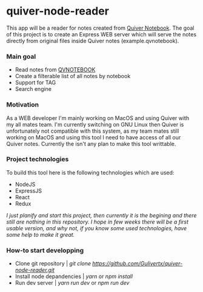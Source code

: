 # quiver-node-reader
This app will be a reader for notes created from [Quiver Notebook](http://happenapps.com/).
The goal of this project is to create an Express WEB server which will serve the notes directly from original files inside Quiver notes (example.qvnotebook).

### Main goal
* Read notes from [QVNOTEBOOK](https://github.com/HappenApps/Quiver/wiki/Quiver-Data-Format)
* Create a filterable list of all notes by notebook
* Support for TAG
* Search engine

### Motivation
As a WEB developer I'm mainly working on MacOS and using Quiver with my all mates team.
I'm currently switching on GNU Linux then Quiver is unfortunately not compatible with this system, as my team mates still working on MacOS and using this tool I need to have access of all our Quiver notes.
Currently the isn't any plan to make this tool writtable.

### Project technologies
To build this tool here is the following technologies which are used:
* NodeJS
* ExpressJS
* React
* Redux

*I just planify and start this project, then currently it is the begining and there still are nothing in this repository.
I hope in few weeks there will be a first usable version, and why not, if you know some used technologies, have some help to make it great.*

### How-to start developping
* Clone git repository | *git clone https://github.com/Gulivertx/quiver-node-reader.git*
* Install node depandencies | *yarn* or *npm install*
* Run dev server | *yarn run dev* or *npm run dev*
